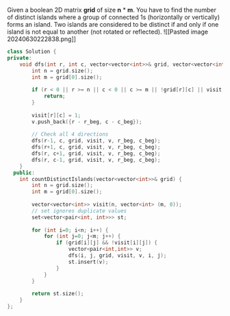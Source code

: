 Given a boolean 2D matrix **grid** of size **n** * **m**. You have to find the number of distinct islands where a group of connected 1s (horizontally or vertically) forms an island. Two islands are considered to be distinct if and only if one island is not equal to another (not rotated or reflected).
![[Pasted image 20240630222838.png]]
```cpp
class Solution {
private:
    void dfs(int r, int c, vector<vector<int>>& grid, vector<vector<int>>& visit, vector<pair<int,int>>& v, int r_beg, int c_beg) {
        int n = grid.size();
        int m = grid[0].size();
        
        if (r < 0 || r >= n || c < 0 || c >= m || !grid[r][c] || visit[r][c]) {
            return;
        }
        
        visit[r][c] = 1;
        v.push_back({r - r_beg, c - c_beg});
        
        // Check all 4 directions
        dfs(r-1, c, grid, visit, v, r_beg, c_beg);
        dfs(r+1, c, grid, visit, v, r_beg, c_beg);
        dfs(r, c+1, grid, visit, v, r_beg, c_beg);
        dfs(r, c-1, grid, visit, v, r_beg, c_beg);
    }
  public:
    int countDistinctIslands(vector<vector<int>>& grid) {
        int n = grid.size();
        int m = grid[0].size();
        
        vector<vector<int>> visit(n, vector<int> (m, 0));
        // set ignores duplicate values
        set<vector<pair<int, int>>> st; 
    
        for (int i=0; i<n; i++) {
            for (int j=0; j<m; j++) {
                if (grid[i][j] && !visit[i][j]) {
                    vector<pair<int,int>> v;
                    dfs(i, j, grid, visit, v, i, j);
                    st.insert(v);
                }
            }
        }
        
        return st.size();
    }
};
```